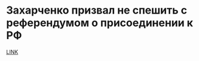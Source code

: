 # Захарченко призвал не спешить с референдумом о присоединении к РФ



[LINK](https://varlamov.ru/1758908.html)